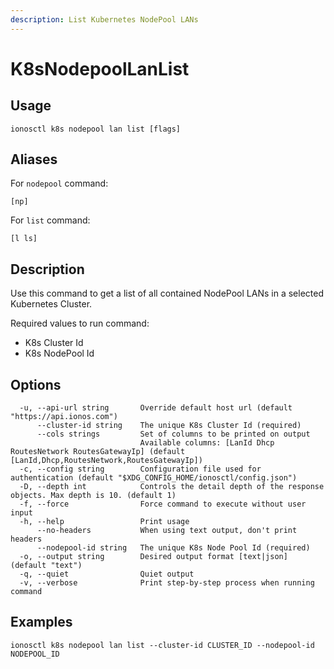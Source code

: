```yaml
---
description: List Kubernetes NodePool LANs
---
```


# K8sNodepoolLanList

## Usage

```text
ionosctl k8s nodepool lan list [flags]
```

## Aliases

For `nodepool` command:

```text
[np]
```

For `list` command:

```text
[l ls]
```

## Description

Use this command to get a list of all contained NodePool LANs in a selected Kubernetes Cluster.

Required values to run command:

* K8s Cluster Id
* K8s NodePool Id

## Options

```text
  -u, --api-url string       Override default host url (default "https://api.ionos.com")
      --cluster-id string    The unique K8s Cluster Id (required)
      --cols strings         Set of columns to be printed on output 
                             Available columns: [LanId Dhcp RoutesNetwork RoutesGatewayIp] (default [LanId,Dhcp,RoutesNetwork,RoutesGatewayIp])
  -c, --config string        Configuration file used for authentication (default "$XDG_CONFIG_HOME/ionosctl/config.json")
  -D, --depth int            Controls the detail depth of the response objects. Max depth is 10. (default 1)
  -f, --force                Force command to execute without user input
  -h, --help                 Print usage
      --no-headers           When using text output, don't print headers
      --nodepool-id string   The unique K8s Node Pool Id (required)
  -o, --output string        Desired output format [text|json] (default "text")
  -q, --quiet                Quiet output
  -v, --verbose              Print step-by-step process when running command
```

## Examples

```text
ionosctl k8s nodepool lan list --cluster-id CLUSTER_ID --nodepool-id NODEPOOL_ID
```

